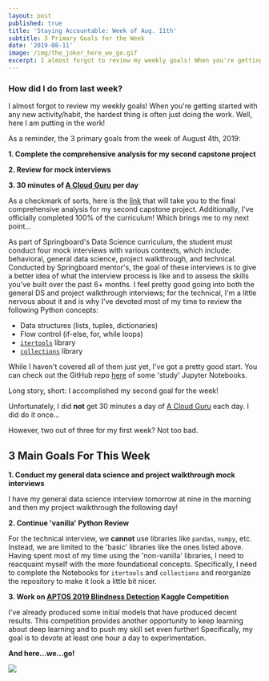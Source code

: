 ```yaml
---
layout: post
published: true
title: 'Staying Accountable: Week of Aug. 11th'
subtitle: 3 Primary Goals for the Week
date: '2019-08-11'
image: /img/the_joker_here_we_go.gif
excerpt: I almost forgot to review my weekly goals! When you're getting started with any new activity/habit, the hardest thing is often just doing the work. Well, here I am putting in the work! 
---
```

### How did I do from last week?

I almost forgot to review my weekly goals! When you're getting started with any new activity/habit, the hardest thing is often just doing the work. Well, here I am putting in the work! 

As a reminder, the 3 primary goals from the week of August 4th, 2019:

__1. Complete the comprehensive analysis for my second capstone project__

__2. Review for mock interviews__

__3. 30 minutes of [A Cloud Guru](https://acloud.guru/) per day__

As a checkmark of sorts, here is the [link](https://github.com/Jearny58/Springboard-DS-Portfolio/blob/master/capstone_2/reports/final_report.pdf) that will take you to the final comprehensive analysis for my second capstone project. Additionally, I've officially completed 100% of the curriculum! Which brings me to my next point...

As part of Springboard's Data Science curriculum, the student must conduct four mock interviews with various contexts, which include: behavioral, general data science, project walkthrough, and technical. Conducted by Springboard mentor's, the goal of these interviews is to give a better idea of what the interview process is like and to assess the skills you've built over the past 6+ months. I feel pretty good going into both the general DS and project walkthrough interviews; for the technical, I'm a little nervous about it and is why I've devoted most of my time to review the following Python concepts:

- Data structures (lists, tuples, dictionaries)
- Flow control (if-else, for, while loops)
- [`itertools`](https://pymotw.com/3/itertools/) library
- [`collections`](https://pymotw.com/3/collections/) library

While I haven't covered all of them just yet, I've got a pretty good start. You can check out the GitHub repo [here](https://github.com/Jearny58/Springboard-DS-Portfolio/tree/master/unit17-take-home-challenges/technical_interview_review/data_structures) of some 'study' Jupyter Notebooks.

Long story, short: I accomplished my second goal for the week! 

Unfortunately, I did **not** get 30 minutes a day of [A Cloud Guru](https://acloud.guru/) each day. I did do it once...

However, two out of three for my first week? Not too bad. 

## 3 Main Goals For This Week

__1. Conduct my general data science and project walkthrough mock interviews__

I have my general data science interview tomorrow at nine in the morning and then my project walkthrough the following day! 

__2. Continue 'vanilla' Python Review__

For the technical interview, we **cannot** use libraries like `pandas`, `numpy`, etc. Instead, we are limited to the 'basic' libraries like the ones listed above. Having spent most of my time using the 'non-vanilla' libraries, I need to reacquaint myself with the more foundational concepts. Specifically, I need to complete the Notebooks for `itertools` and `collections` and reorganize the repository to make it look a little bit nicer. 

__3. Work on [APTOS 2019 Blindness Detection](https://www.kaggle.com/c/aptos2019-blindness-detection) Kaggle Competition__

I've already produced some initial models that have produced decent results. This competition provides another opportunity to keep learning about deep learning and to push my skill set even further! Specifically, my goal is to devote at least one hour a day to experimentation.

__And here...we...go!__


![](/img/the_joker_here_we_go.gif)
